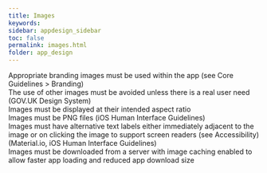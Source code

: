 ```yaml
---
title: Images  
keywords:
sidebar: appdesign_sidebar
toc: false
permalink: images.html
folder: app_design 
---
```


Appropriate branding images must be used within the app (see Core Guidelines > Branding)  
The use of other images must be avoided unless there is a real user need (GOV.UK Design System)  
Images must be displayed at their intended aspect ratio  
Images must be PNG files (iOS Human Interface Guidelines)  
Images must have alternative text labels either immediately adjacent to the image or on clicking the image to support screen readers (see Accessibility) (Material.io, iOS Human Interface Guidelines)  
Images must be downloaded from a server with image caching enabled to allow faster app loading and reduced app download size  